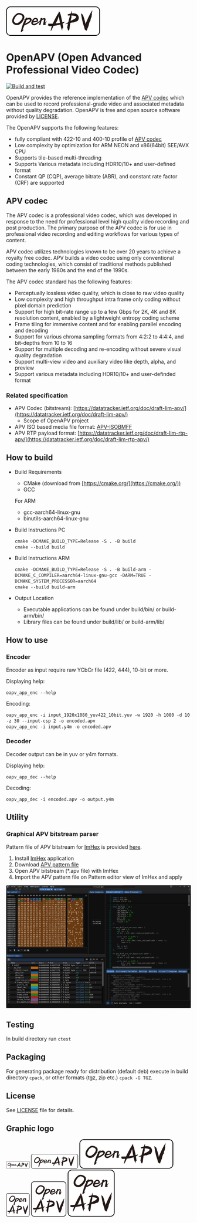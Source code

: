 ![OAPV](/readme/img/oapv_logo_bar_256.png)
# OpenAPV (Open Advanced Professional Video Codec)

[![Build and test](https://github.com/openapv/openapv/actions/workflows/build.yml/badge.svg)](https://github.com/openapv/openapv/actions/workflows/build.yml)

OpenAPV provides the reference implementation of the [APV codec](#apv-codec) which can be used to record professional-grade video and associated metadata without quality degradation. OpenAPV is free and open source software provided by [LICENSE](#license).

The OpenAPV supports the following features:

- fully compliant with 422-10 and 400-10 profile of [APV codec](#apv-codec)
- Low complexity by optimization for ARM NEON and x86(64bit) SEE/AVX CPU
- Supports tile-based multi-threading
- Supports Various metadata including HDR10/10+ and user-defined format
- Constant QP (CQP), average bitrate (ABR), and constant rate factor (CRF) are supported


## APV codec
The APV codec is a professional video codec, which was developed in response to the need for professional level high quality video recording and post production. The primary purpose of the APV codec is for use in professional video recording and editing workflows for various types of content.

APV codec utilizes technologies known to be over 20 years to achieve a royalty free codec. APV builds a video codec using only conventional coding technologies, which consist of traditional methods published between the early 1980s and the end of the 1990s.

The APV codec standard has the following features:

- Perceptually lossless video quality, which is close to raw video quality
- Low complexity and high throughput intra frame only coding without pixel domain prediction
- Support for high bit-rate range up to a few Gbps for 2K, 4K and 8K resolution content, enabled by a lightweight entropy coding scheme
- Frame tiling for immersive content and for enabling parallel encoding and decoding
- Support for various chroma sampling formats from 4:2:2 to 4:4:4, and bit-depths from 10 to 16
- Support for multiple decoding and re-encoding without severe visual quality degradation
- Support multi-view video and auxiliary video like depth, alpha, and preview
- Support various metadata including HDR10/10+ and user-definded format

### Related specification
- APV Codec (bitstream): [https://datatracker.ietf.org/doc/draft-lim-apv/](https://datatracker.ietf.org/doc/draft-lim-apv/)
  - Scope of OpenAPV project
- APV ISO based media file format: [APV-ISOBMFF](/readme/apv_isobmff.md)
- APV RTP payload format: [https://datatracker.ietf.org/doc/draft-lim-rtp-apv/](https://datatracker.ietf.org/doc/draft-lim-rtp-apv/)

## How to build
- Build Requirements
  - CMake (download from [https://cmake.org/](https://cmake.org/))
  - GCC

  For ARM
  - gcc-aarch64-linux-gnu
  - binutils-aarch64-linux-gnu

- Build Instructions PC
  ```
  cmake -DCMAKE_BUILD_TYPE=Release -S . -B build
  cmake --build build
  ```

- Build Instructions ARM
  ```
  cmake -DCMAKE_BUILD_TYPE=Release -S . -B build-arm -DCMAKE_C_COMPILER=aarch64-linux-gnu-gcc -DARM=TRUE -DCMAKE_SYSTEM_PROCESSOR=aarch64
  cmake --build build-arm
  ```

- Output Location
  - Executable applications can be found under build/bin/ or build-arm/bin/
  - Library files can be found under build/lib/ or build-arm/lib/

## How to use
### Encoder

Encoder as input require raw YCbCr file (422, 444), 10-bit or more.

Displaying help:

    oapv_app_enc --help

Encoding:

    oapv_app_enc -i input_1920x1080_yuv422_10bit.yuv -w 1920 -h 1080 -d 10 -z 30 --input-csp 2 -o encoded.apv
    oapv_app_enc -i input.y4m -o encoded.apv

### Decoder

Decoder output can be in yuv or y4m formats.

Displaying help:

    oapv_app_dec --help

Decoding:

    oapv_app_dec -i encoded.apv -o output.y4m

## Utility

### Graphical APV bitstream parser

Pattern file of APV bitstream for [ImHex](https://github.com/WerWolv/ImHex) is provided [here](/util/apv.hexpat).
1. Install [ImHex](https://github.com/WerWolv/ImHex) application
2. Download [APV pattern file](/util/apv.hexpat)
2. Open APV bitstream (\*.apv file) with ImHex
3. Import the APV pattern file on Pattern editor view of ImHex and apply

![APV_on_ImHex](/readme/img/apv_parser_on_imhex.png)

## Testing

In build directory run ``ctest``

## Packaging

For generating package ready for distribution (default deb) execute in build directory ``cpack``,  or other formats (tgz, zip etc.) ``cpack -G TGZ``.

## License

See [LICENSE](LICENSE) file for details.

## Graphic logo
![OAPV](/readme/img/oapv_logo_bar_64.png) ![OAPV](/readme/img/oapv_logo_bar_128.png) ![OAPV](/readme/img/oapv_logo_bar_256.png)
![OAPV](/readme/img/oapv_logo_btn_64.png) ![OAPV](/readme/img/oapv_logo_btn_96.png) ![OAPV](/readme/img/oapv_logo_btn_128.png)
